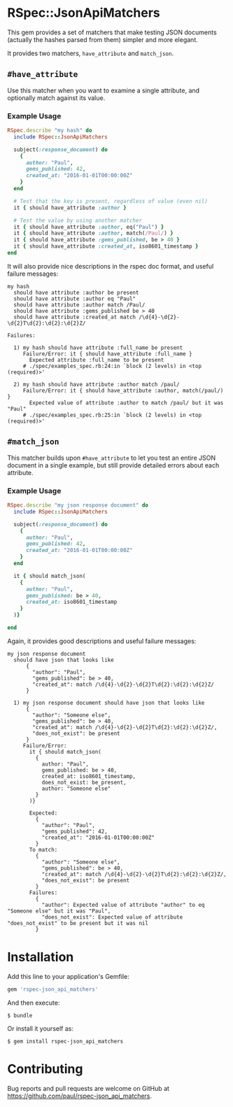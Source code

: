 # RSpec::JsonApiMatchers

This gem provides a set of matchers that make testing JSON documents (actually
the hashes parsed from them) simpler and more elegant.

It provides two matchers, `have_attribute` and `match_json`.

## `#have_attribute`

Use this matcher when you want to examine a single attribute, and optionally
match against its value.

### Example Usage

```ruby
RSpec.describe "my hash" do
  include RSpec::JsonApiMatchers

  subject(:response_document) do
    {
      author: "Paul",
      gems_published: 42,
      created_at: "2016-01-01T00:00:00Z"
    }
  end

  # Test that the key is present, regardless of value (even nil)
  it { should have_attribute :author }

  # Test the value by using another matcher
  it { should have_attribute :author, eq("Paul") }
  it { should have_attribute :author, match(/Paul/) }
  it { should have_attribute :gems_published, be > 40 }
  it { should have_attribute :created_at, iso8601_timestamp }
end
```

It will also provide nice descriptions in the rspec doc format, and useful
failure messages:

```
my hash
  should have attribute :author be present
  should have attribute :author eq "Paul"
  should have attribute :author match /Paul/
  should have attribute :gems_published be > 40
  should have attribute :created_at match /\d{4}-\d{2}-\d{2}T\d{2}:\d{2}:\d{2}Z/
```

```
Failures:

  1) my hash should have attribute :full_name be present
     Failure/Error: it { should have_attribute :full_name }
       Expected attribute :full_name to be present
     # ./spec/examples_spec.rb:24:in `block (2 levels) in <top (required)>'

  2) my hash should have attribute :author match /paul/
     Failure/Error: it { should have_attribute :author, match(/paul/) }
       Expected value of attribute :author to match /paul/ but it was "Paul"
     # ./spec/examples_spec.rb:25:in `block (2 levels) in <top (required)>'
```

## `#match_json`

This matcher builds upon `#have_attribute` to let you test an entire JSON document in a single example, but still provide detailed errors about each attribute.

### Example Usage

```ruby
RSpec.describe "my json response document" do
  include RSpec::JsonApiMatchers

  subject(:response_document) do
    {
      author: "Paul",
      gems_published: 42,
      created_at: "2016-01-01T00:00:00Z"
    }
  end

  it { should match_json(
    {
      author: "Paul",
      gems_published: be > 40,
      created_at: iso8601_timestamp
    }
  )}

end

```

Again, it provides good descriptions and useful failure messages:

```
my json response document
  should have json that looks like
      {
        "author": "Paul",
        "gems_published": be > 40,
        "created_at": match /\d{4}-\d{2}-\d{2}T\d{2}:\d{2}:\d{2}Z/
      }
```

```
  1) my json response document should have json that looks like
      {
        "author": "Someone else",
        "gems_published": be > 40,
        "created_at": match /\d{4}-\d{2}-\d{2}T\d{2}:\d{2}:\d{2}Z/,
        "does_not_exist": be present
      }
     Failure/Error:
       it { should match_json(
         {
           author: "Paul",
           gems_published: be > 40,
           created_at: iso8601_timestamp,
           does_not_exist: be_present,
           author: "Someone else"
         }
       )}

       Expected:
         {
           "author": "Paul",
           "gems_published": 42,
           "created_at": "2016-01-01T00:00:00Z"
         }
       To match:
         {
           "author": "Someone else",
           "gems_published": be > 40,
           "created_at": match /\d{4}-\d{2}-\d{2}T\d{2}:\d{2}:\d{2}Z/,
           "does_not_exist": be present
         }
       Failures:
         {
           "author": Expected value of attribute "author" to eq "Someone else" but it was "Paul",
           "does_not_exist": Expected value of attribute "does_not_exist" to be present but it was nil
         }
```


# Installation

Add this line to your application's Gemfile:

```ruby
gem 'rspec-json_api_matchers'
```

And then execute:

    $ bundle

Or install it yourself as:

    $ gem install rspec-json_api_matchers

# Contributing

Bug reports and pull requests are welcome on GitHub at https://github.com/paul/rspec-json_api_matchers.

